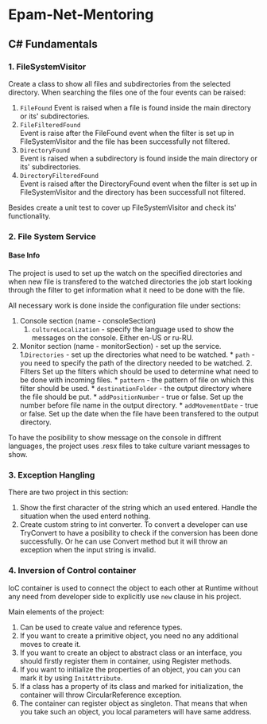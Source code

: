 # Epam-Net-Mentoring

## C# Fundamentals

### 1. FileSystemVisitor

Create a class to show all files and subdirectories from the selected directory. When searching the files one of the four events can be raised:  
1. `FileFound`
Event is raised when a file is found inside the main directory or its' subdirectories.
2. `FileFilteredFound`  
Event is raise after the FileFound event when the filter is set up in FileSystemVisitor and the file has been successfully not filtered.
3. `DirectoryFound`  
Event is raised when a subdirectory is found inside the main directory or its' subdirectories.
4. `DirectoryFilteredFound`  
Event is raised after the DirectoryFound event when the filter is set up in FileSystemVisitor and the directory has been successfull not filtered.

Besides create a unit test to cover up FileSystemVisitor and check its' functionality.

### 2. File System Service

#### Base Info
The project is used to set up the watch on the specified directories and when new file is transfered to the watched directories the job start looking through the filter to get information what it need to be done with the file.

All necessary work is done inside the configuration file under sections:
1. Console section (name - consoleSection)
    1. `cultureLocalization` - specify the language used to show the messages on the console. Either en-US or ru-RU.
2. Monitor section (name - monitorSection) - set up the service.
    1.`Directories`  - set up the directories what need to be watched.
        * `path` - you need to specify the path of the directory needed to be watched.
    2. Filters
    Set up the filters which should be used to determine what need to be done with incoming files.
        * `pattern` - the pattern of file on which this filter should be used.
        * `destinationFolder` - the output directory where the file should be put.
        * `addPositionNumber` - true or false. Set up the number before file name in the output directory.
        * `addMovementDate` - true or false. Set up the date when the file have been transfered to the output directory.

To have the posibility to show message on the console in diffrent languages, the project uses .resx files to take culture variant messages to show.

### 3. Exception Hangling

There are two project in this section:
1. Show the first character of the string which an used entered. Handle the situation when the used enterd nothing.
2. Create custom string to int converter. To convert a developer can use TryConvert to have a posibility to check if the conversion has been done successfully. Or he can use Convert method but it will throw an exception when the input string is invalid.

### 4. Inversion of Control container

IoC container is used to connect the object to each other at Runtime without any need from developer side to explicitly use `new` clause in his project.

Main elements of the project:
1. Can be used to create value and reference types.
2. If you want to create a primitive object, you need no any additional moves to create it.
3. If you want to create an object to abstract class or an interface, you should firstly register them in container, using Register methods.
4. If you want to initialize the properties of an object, you can you can mark it by using `InitAttribute`.
5. If a class has a property of its class and marked for initialization, the container will throw CircularReference exception.
6. The container can register object as singleton. That means that when you take such an object, you local parameters will have same address.
